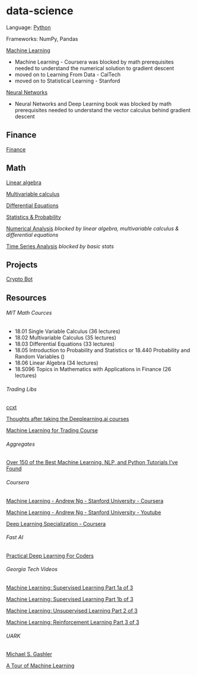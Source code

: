 # data-science

Language: [Python](https://github.com/mobilege/data-science/blob/master/python.md)

Frameworks: NumPy, Pandas
 
[Machine Learning](https://github.com/mobilege/data-science/blob/master/machine-learning.md) 

- Machine Learning - Coursera was blocked by math prerequisites needed to understand the numerical solution to gradient descent
- moved on to Learning From Data - CalTech
- moved on to Statistical Learning - Stanford

[Neural Networks](https://github.com/mobilege/data-science/blob/master/neural-networks.md) 

- Neural Networks and Deep Learning book was blocked by math prerequisites needed to understand the vector calculus behind gradient descent

## Finance

[Finance](https://github.com/mobilege/data-science/blob/master/finance.md) 

## Math


[Linear algebra](https://github.com/mobilege/data-science/blob/master/linear-algebra.md)

[Multivariable calculus](https://github.com/mobilege/data-science/blob/master/multivariable-calculus.md)

[Differential Equations]()

[Statistics & Probability](https://github.com/mobilege/data-science/blob/master/statistics-probability.md)

[Numerical Analysis]() *blocked by linear algebra, multivariable calculus & differential equations*

[Time Series Analysis](https://github.com/mobilege/data-science/blob/master/time-series-analysis.md) *blocked by basic stats*

## Projects

[Crypto Bot]()

## Resources

###### MIT Math Cources
- 18.01 Single Variable Calculus (36 lectures)
- 18.02 Multivariable Calculus (35 lectures)
- 18.03 Differential Equations (33 lectures)
- 18.05 Introduction to Probability and Statistics or 18.440 Probability and Random Variables ()
- 18.06 Linear Algebra (34 lectures)
- 18.S096 Topics in Mathematics with Applications in Finance (26 lectures)

###### Trading Libs

[ccxt](https://github.com/ccxt/ccxt/tree/master/python)

[Thoughts after taking the Deeplearning.ai courses](https://towardsdatascience.com/thoughts-after-taking-the-deeplearning-ai-courses-8568f132153)

[Machine Learning for Trading Course](http://quantsoftware.gatech.edu/Machine_Learning_for_Trading_Course)

###### Aggregates

[Over 150 of the Best Machine Learning, NLP, and Python Tutorials I’ve Found](https://unsupervisedmethods.com/over-150-of-the-best-machine-learning-nlp-and-python-tutorials-ive-found-ffce2939bd78)

###### Coursera

[Machine Learning - Andrew Ng - Stanford University - Coursera](https://www.coursera.org/learn/machine-learning/home/welcome)

[Machine Learning - Andrew Ng - Stanford University - Youtube](https://www.youtube.com/playlist?list=PLLssT5z_DsK-h9vYZkQkYNWcItqhlRJLN)

[Deep Learning Specialization - Coursera](https://www.coursera.org/specializations/deep-learning)

###### Fast AI

[Practical Deep Learning For Coders](http://course.fast.ai/index.html)

###### Georgia Tech Videos

[Machine Learning: Supervised Learning Part 1a of 3](https://www.youtube.com/playlist?list=PLAwxTw4SYaPl0N6-e1GvyLp5-MUMUjOKo)

[Machine Learning: Supervised Learning Part 1b of 3](https://www.youtube.com/playlist?list=PLAwxTw4SYaPlkESDcHD-0oqVx5sAIgz7O)

[Machine Learning: Unsupervised Learning Part 2 of 3](https://www.youtube.com/playlist?list=PLAwxTw4SYaPmaHhu-Lz3mhLSj-YH-JnG7)

[Machine Learning: Reinforcement Learning Part 3 of 3](https://www.youtube.com/playlist?list=PLAwxTw4SYaPnidDwo9e2c7ixIsu_pdSNp)

###### UARK

[Michael S. Gashler](http://csce.uark.edu/~mgashler/)

[A Tour of Machine Learning](http://csce.uark.edu/~mgashler/lab/ml.pdf)

